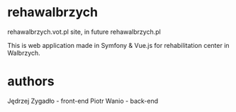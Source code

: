 # rehawalbrzych
rehawalbrzych.vot.pl site, in future rehawalbrzych.pl

This is web application made in Symfony & Vue.js for rehabilitation center in Walbrzych. 

# authors

Jędrzej Zygadło - front-end
Piotr Wanio - back-end
